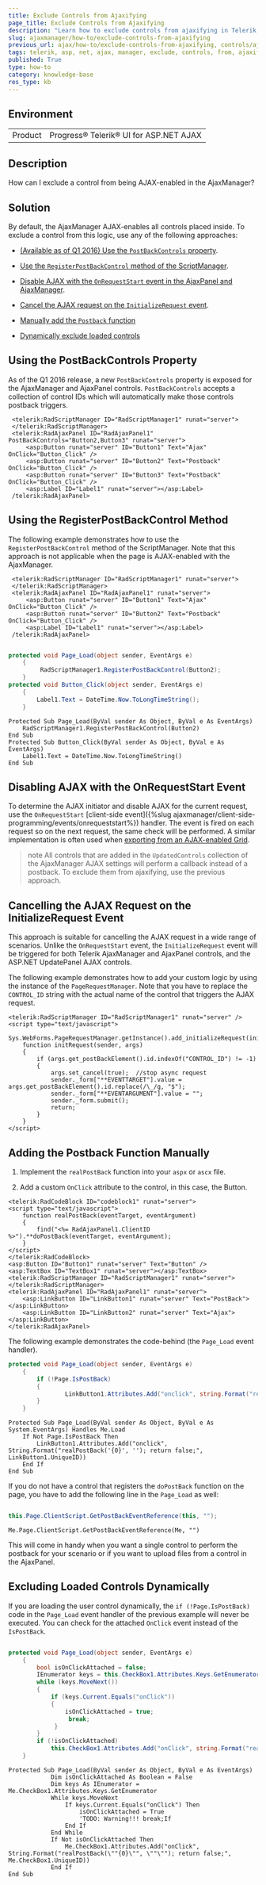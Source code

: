 ```yaml
---
title: Exclude Controls from Ajaxifying 
page_title: Exclude Controls from Ajaxifying 
description: "Learn how to exclude controls from ajaxifying in Telerik UI for ASP.NET AJAX."
slug: ajaxmanager/how-to/exclude-controls-from-ajaxifying
previous_url: ajax/how-to/exclude-controls-from-ajaxifying, controls/ajaxmanager/how-to/exclude-controls-from-ajaxifying
tags: telerik, asp, net, ajax, manager, exclude, controls, from, ajaxifying
published: True
type: how-to
category: knowledge-base
res_type: kb
---
```


## Environment

<table>
	<tbody>
		<tr>
			<td>Product</td>
			<td>Progress® Telerik® UI for ASP.NET AJAX</td>
		</tr>
	</tbody>
</table>

## Description

How can I exclude a control from being AJAX-enabled in the AjaxManager? 

## Solution

By default, the AjaxManager AJAX-enables all controls placed inside. To exclude a control from this logic, use any of the following approaches:

* [(Available as of Q1 2016) Use the `PostBackControls` property](#using-the-postbackcontrols-property).

* [Use the `RegisterPostBackControl` method of the ScriptManager](#using-the-registerpostbackcontrol-method).

* [Disable AJAX with the `OnRequestStart` event in the AjaxPanel and AjaxManager](#disabling-ajax-with-the-onrequeststart-event).

* [Cancel the AJAX request on the `InitializeRequest` event](#cancelling-the-ajax-request-on-the-initializerequest-event).

* [Manually add the `Postback` function](#adding-the-postback-function-manually)

* [Dynamically exclude loaded controls](#excluding-loaded-controls-dynamically)


## Using the PostBackControls Property

As of the Q1 2016 release, a new `PostBackControls` property is exposed for the AjaxManager and AjaxPanel controls. `PostBackControls` accepts a collection of control IDs which will automatically make those controls postback triggers.

````ASP.NET
 <telerik:RadScriptManager ID="RadScriptManager1" runat="server">
 </telerik:RadScriptManager>
 <telerik:RadAjaxPanel ID="RadAjaxPanel1"  PostBackControls="Button2,Button3" runat="server">
	 <asp:Button runat="server" ID="Button1" Text="Ajax" OnClick="Button_Click" />
	 <asp:Button runat="server" ID="Button2" Text="Postback" OnClick="Button_Click" />
     <asp:Button runat="server" ID="Button3" Text="Postback" OnClick="Button_Click" />
	 <asp:Label ID="Label1" runat="server"></asp:Label>
 /telerik:RadAjaxPanel>
````


## Using the RegisterPostBackControl Method

The following example demonstrates how to use the `RegisterPostBackControl` method of the ScriptManager. Note that this approach is not applicable when the page is AJAX-enabled with the AjaxManager.


````ASP.NET
 <telerik:RadScriptManager ID="RadScriptManager1" runat="server">
 </telerik:RadScriptManager>
 <telerik:RadAjaxPanel ID="RadAjaxPanel1" runat="server">
	 <asp:Button runat="server" ID="Button1" Text="Ajax" OnClick="Button_Click" />
	 <asp:Button runat="server" ID="Button2" Text="Postback" OnClick="Button_Click" />
	 <asp:Label ID="Label1" runat="server"></asp:Label>
 /telerik:RadAjaxPanel>
````



````C#

protected void Page_Load(object sender, EventArgs e)
	{
	     RadScriptManager1.RegisterPostBackControl(Button2);
	}
protected void Button_Click(object sender, EventArgs e)
	{
	    Label1.Text = DateTime.Now.ToLongTimeString();
	}
````
````VB.NET
Protected Sub Page_Load(ByVal sender As Object, ByVal e As EventArgs)
	RadScriptManager1.RegisterPostBackControl(Button2)
End Sub
Protected Sub Button_Click(ByVal sender As Object, ByVal e As EventArgs)
	Label1.Text = DateTime.Now.ToLongTimeString()
End Sub

````


## Disabling AJAX with the OnRequestStart Event

To determine the AJAX initiator and disable AJAX for the current request, use the `OnRequestStart` [client-side event]({%slug ajaxmanager/client-side-programming/events/onrequeststart%}) handler. The event is fired on each request so on the next request, the same check will be performed. A similar implementation is often used when [exporting from an AJAX-enabled Grid](https://www.telerik.com/support/code-library/export-radgrid-content-to-excel-word-csv-pdf-with-ajax-enabled).

>note All controls that are added in the `UpdatedControls` collection of the AjaxManager AJAX settings will perform a callback instead of a postback. To exclude them from ajaxifying, use the previous approach.


## Cancelling the AJAX Request on the InitializeRequest Event

This approach is suitable for cancelling the AJAX request in a wide range of scenarios. Unlike the `OnRequestStart` event, the `InitializeRequest` event will be triggered for both Telerik AjaxManager and AjaxPanel controls, and the ASP.NET UpdatePanel AJAX controls.

The following example demonstrates how to add your custom logic by using the instance of the `PageRequestManager`. Note that you have to replace the `CONTROL_ID` string with the actual name of the control that triggers the AJAX request.

````ASP.NET
<telerik:RadScriptManager ID="RadScriptManager1" runat="server" />
<script type="text/javascript">
	Sys.WebForms.PageRequestManager.getInstance().add_initializeRequest(initRequest);
	function initRequest(sender, args)
	{
		if (args.get_postBackElement().id.indexOf("CONTROL_ID") != -1)
		{
			args.set_cancel(true);  //stop async request
			sender._form["**EVENTTARGET"].value = args.get_postBackElement().id.replace(/\_/g, "$");
			sender._form["**EVENTARGUMENT"].value = "";
			sender._form.submit();
			return;
		}
	}
</script>
````


## Adding the Postback Function Manually

1. Implement the `realPostBack` function into your `aspx` or `ascx` file.

1. Add a custom `OnClick` attribute to the control, in this case, the Button.

````ASP.NET
<telerik:RadCodeBlock ID="codeblock1" runat="server">
<script type="text/javascript">
	function realPostBack(eventTarget, eventArgument)
	{
	    find("<%= RadAjaxPanel1.ClientID %>").**doPostBack(eventTarget, eventArgument);
	}
</script>
</telerik:RadCodeBlock>
<asp:Button ID="Button1" runat="server" Text="Button" />
<asp:TextBox ID="TextBox1" runat="server"></asp:TextBox>
<telerik:RadScriptManager ID="RadScriptManager1" runat="server">
</telerik:RadScriptManager>
<telerik:RadAjaxPanel ID="RadAjaxPanel1" runat="server">
	<asp:LinkButton ID="LinkButton1" runat="server" Text="PostBack"></asp:LinkButton>
	<asp:LinkButton ID="LinkButton2" runat="server" Text="Ajax"></asp:LinkButton>
</telerik:RadAjaxPanel>
````


The following example demonstrates the code-behind (the `Page_Load` event handler).


````C#
protected void Page_Load(object sender, EventArgs e)
	{
	    if (!Page.IsPostBack)
	    {
	            LinkButton1.Attributes.Add("onclick", string.Format("realPostBack(\"{0}\", \"\"); return false;", LinkButton1.UniqueID));
	    }
	}
````
````VB
Protected Sub Page_Load(ByVal sender As Object, ByVal e As System.EventArgs) Handles Me.Load
	If Not Page.IsPostBack Then
	    LinkButton1.Attributes.Add("onclick", String.Format("realPostBack('{0}', ''); return false;", LinkButton1.UniqueID))
	End If
End Sub
````


If you do not have a control that registers the `doPostBack` function on the page, you have to add the following line in the `Page_Load` as well:



````C#

this.Page.ClientScript.GetPostBackEventReference(this, "");

````
````VB
Me.Page.ClientScript.GetPostBackEventReference(Me, "")
````


This will come in handy when you want a single control to perform the postback for your scenario or if you want to upload files from a control in the AjaxPanel.

## Excluding Loaded Controls Dynamically

If you are loading the user control dynamically, the `if (!Page.IsPostBack)` code in the `Page_Load` event handler of the previous example will never be executed. You can check for the attached `OnClick` event instead of the `IsPostBack`.


````C#

protected void Page_Load(object sender, EventArgs e)
	{
	    bool isOnClickAttached = false;
	    IEnumerator keys = this.CheckBox1.Attributes.Keys.GetEnumerator();
	    while (keys.MoveNext())
	    {
	        if (keys.Current.Equals("onClick"))
	        {
	            isOnClickAttached = true;
	             break;
	         }
	    }
	    if (!isOnClickAttached)
	        this.CheckBox1.Attributes.Add("onClick", string.Format("realPostBack(\"{0}\", \"\"); return false;", this.CheckBox1.UniqueID));
	}

````
````VB
Protected Sub Page_Load(ByVal sender As Object, ByVal e As EventArgs)
	        Dim isOnClickAttached As Boolean = False
	        Dim keys As IEnumerator = Me.CheckBox1.Attributes.Keys.GetEnumerator
	        While keys.MoveNext
	            If keys.Current.Equals("onClick") Then
	                isOnClickAttached = True
	                'TODO: Warning!!! break;If
	            End If
	        End While
	        If Not isOnClickAttached Then
	            Me.CheckBox1.Attributes.Add("onClick", String.Format("realPostBack(\""{0}\"", \""\""); return false;", Me.CheckBox1.UniqueID))
	        End If
End Sub
````


